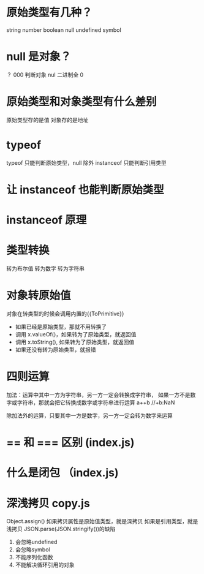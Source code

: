 # 原始类型有几种？

string number boolean null undefined symbol

# null 是对象？

？
000 判断对象 nul 二进制全 0

# 原始类型和对象类型有什么差别

原始类型存的是值
对象存的是地址

# typeof

typeof 只能判断原始类型，null 除外
instanceof 只能判断引用类型

# 让 instanceof 也能判断原始类型

# instanceof 原理

# 类型转换

转为布尔值
转为数字
转为字符串

# 对象转原始值

对象在转类型的时候会调用内置的{{ToPrimitive}}

- 如果已经是原始类型，那就不用转换了
- 调用 x.valueOf()，如果转为了原始类型，就返回值
- 调用 x.toString(), 如果转为了原始类型，就返回值
- 如果还没有转为原始类型，就报错

# 四则运算

加法：运算中其中一方为字符串，另一方一定会转换成字符串，
如果一方不是数字或字符串，那就会把它转换成数字或字符串进行运算 a++b //+b:NaN

除加法外的运算，只要其中一方是数字，另一方一定会转为数字来运算

# == 和 === 区别 (index.js)

# 什么是闭包 （index.js)

# 深浅拷贝 copy.js

Object.assign() 如果拷贝属性是原始值类型，就是深拷贝
如果是引用类型，就是浅拷贝
JSON.parse(JSON.stringify())的缺陷
1. 会忽略undefined
2. 会忽略symbol
3. 不能序列化函数
4. 不能解决循环引用的对象

